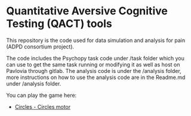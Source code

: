 # Quantitative Aversive Cognitive Testing (QACT) tools

This repository is the code used for data simulation and analysis for pain (ADPD consortium project).

The code includes the Psychopy task code under /task folder which you can use to get the same task running or modifying it as well as host on Pavlovia through gitlab. The analysis code is under the /analysis folder, more instructions on how to use the analysis code are in the Readme.md under /analysis folder.

You can play the game here:

* <a href='https://cambridge.eu.qualtrics.com/jfe/form/SV_1RqIAxBOQLFeiQ6?TASK=circles'>Circles - Circles motor</a>
